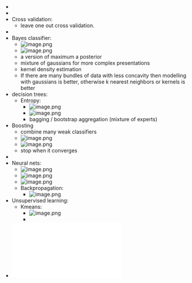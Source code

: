 -
-
- Cross validation:
	- leave one out cross validation.
-
- Bayes classifier:
	- ![image.png](../assets/image_1729344290415_0.png)
	- ![image.png](../assets/image_1729346162596_0.png)
	- a version of maximum a posterior
	- mixture of gaussians for more complex presentations
	- kernel density estimation
	- If there are many bundles of data with less concavity then modelling with gaussians is better, otherwise k nearest neighbors or kernels is better
- decision trees:
	- Entropy:
		- ![image.png](../assets/image_1729364853366_0.png)
		- ![image.png](../assets/image_1729364932253_0.png)
		- bagging / bootstrap aggregation (mixture of experts)
- Boosting
	- combine many weak classifiers
	- ![image.png](../assets/image_1729416450540_0.png)
	- ![image.png](../assets/image_1729416464889_0.png)
	- stop when it converges
-
- Neural nets:
	- ![image.png](../assets/image_1729420836541_0.png)
	- ![image.png](../assets/image_1729420867799_0.png)
	- ![image.png](../assets/image_1729422281130_0.png)
	- Backpropagation:
		- ![image.png](../assets/image_1729423620664_0.png)
- Unsupervised learning:
	- Kmeans:
		- ![image.png](../assets/image_1729423997908_0.png)
		-
- ![Artificial-Intelligence-A-Modern-Approach-4th.pdf](../assets/Artificial-Intelligence-A-Modern-Approach-4th_1730030040967_0.pdf)